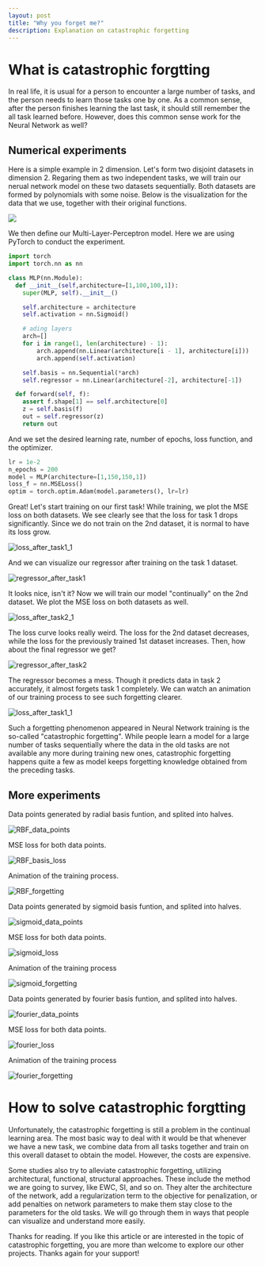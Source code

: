 ```yaml
---
layout: post
title: "Why you forget me?"
description: Explanation on catastrophic forgetting
---
```

<!-- Example modified from [here](http://www.unexpected-vortices.com/sw/rippledoc/quick-markdown-example.html){:target="_blank"}. -->

What is catastrophic forgtting
============

In real life, it is usual for a person to encounter a large number of tasks, and the person needs to learn those tasks one by one. As a common sense, after the person finishes learning the last task, it should still remember the all task learned before. However, does this common sense work for the Neural Network as well?


Numerical experiments
------------

Here is a simple example in 2 dimension. Let's form two disjoint datasets in dimension 2. Regaring them as two independent tasks, we will train our nerual network model on these two datasets sequentially. Both datasets are formed by polynomials with some noise. Below is the visualization for the data that we use, together with their original functions.

<!-- ![example image](../assets/images/datasets1.png "dataset 1&2") -->
<img src="https://github.com/zxllxz2/tempweb/blob/main/docs/assets/images/datasets1.png?raw=true"><img/>

We then define our Multi-Layer-Perceptron model. Here we are using PyTorch to conduct the experiment.

~~~python
import torch
import torch.nn as nn

class MLP(nn.Module):
  def __init__(self,architecture=[1,100,100,1]):
    super(MLP, self).__init__()   

    self.architecture = architecture
    self.activation = nn.Sigmoid()

    # ading layers
    arch=[]
    for i in range(1, len(architecture) - 1):
        arch.append(nn.Linear(architecture[i - 1], architecture[i]))            
        arch.append(self.activation)

    self.basis = nn.Sequential(*arch)
    self.regressor = nn.Linear(architecture[-2], architecture[-1])

  def forward(self, f):
    assert f.shape[1] == self.architecture[0]
    z = self.basis(f)
    out = self.regressor(z)
    return out
~~~

And we set the desired learning rate, number of epochs, loss function, and the optimizer.

~~~python
lr = 1e-2
n_epochs = 200
model = MLP(architecture=[1,150,150,1])
loss_f = nn.MSELoss()
optim = torch.optim.Adam(model.parameters(), lr=lr)
~~~

Great! Let's start training on our first task! While training, we plot the MSE loss on both datasets. We see clearly see that the loss for task 1 drops significantly. Since we do not train on the 2nd dataset, it is normal to have its loss grow.

<!-- ![loss_after_task1_1](../assets/images/loss_after_task1_1.jpg) -->
![loss_after_task1_1](https://github.com/zxllxz2/tempweb/blob/main/docs/assets/images/loss_after_task1_1.jpg?raw=true "loss after training on task 1")

And we can visualize our regressor after training on the task 1 dataset.

<!-- ![regressor_after_task1](../assets/images/regressor_after_task1.png) -->
![regressor_after_task1](https://github.com/zxllxz2/tempweb/blob/main/docs/assets/images/regressor_after_task1.png?raw=true "regressor after training on task 1")

It looks nice, isn't it? Now we will train our model "continually" on the 2nd dataset. We plot the MSE loss on both datasets as well.

<!-- ![loss_after_task2_1](../assets/images/loss_after_task2_1.png) -->
![loss_after_task2_1](https://github.com/zxllxz2/tempweb/blob/main/docs/assets/images/loss_after_task2_1.png?raw=true "loss after training on task 2")

The loss curve looks really weird. The loss for the 2nd dataset decreases, while the loss for the previously trained 1st dataset increases. Then, how about the final regressor we get?

<!-- ![regressor_after_task2](../assets/images/regressor_after_task2.png) -->
![regressor_after_task2](https://github.com/zxllxz2/tempweb/blob/main/docs/assets/images/regressor_after_task2.png?raw=true "regressor after training on task 2")

The regressor becomes a mess. Though it predicts data in task 2 accurately, it almost forgets task 1 completely. We can watch an animation of our training process to see such forgetting clearer.

<!-- ![loss_after_task1_1](../assets/images/training1.gif) -->
![loss_after_task1_1](https://github.com/zxllxz2/tempweb/blob/main/docs/assets/images/training1.gif?raw=true "regressor training")


Such a forgetting phenomenon appeared in Neural Network training is the so-called "catastrophic forgetting". While people learn a model for a large number of tasks sequentially where the data in the old tasks are not available any more during training new ones, catastrophic forgetting happens quite a few as model keeps forgetting knowledge obtained from the preceding tasks.


More experiments
------------

Data points generated by radial basis funtion, and splited into halves.

<!-- ![RBF_data_points](../assets/images/RBF_data_points.png) -->
![RBF_data_points](https://github.com/zxllxz2/tempweb/blob/main/docs/assets/images/RBF_data_points.png?raw=true)

MSE loss for both data points.

<!-- ![RBF_basis_loss](../assets/images/RBF_basis_loss.png) -->
![RBF_basis_loss](https://github.com/zxllxz2/tempweb/blob/main/docs/assets/images/RBF_basis_loss.png?raw=true)

Animation of the training process.

<!-- ![RBF_forgetting](../assets/images/RBF_forgetting.gif) -->
![RBF_forgetting](https://github.com/zxllxz2/tempweb/blob/main/docs/assets/images/RBF_forgetting.gif?raw=true)

Data points generated by sigmoid basis funtion, and splited into halves.
<!-- ![sigmoid_data_points](../assets/images/Sigmoid_data_points.png) -->
![sigmoid_data_points](https://github.com/zxllxz2/tempweb/blob/main/docs/assets/images/sigmoid_data_points.png?raw=true)

MSE loss for both data points.
<!-- ![sigmoid_loss](../assets/images/sigmoid_loss.png) -->
![sigmoid_loss](https://github.com/zxllxz2/tempweb/blob/main/docs/assets/images/sigmoid_loss.png?raw=true)

Animation of the training process
<!-- ![sigmoid_forgetting](../assets/images/sigmoid_forgetting.gif) -->
![sigmoid_forgetting](https://github.com/zxllxz2/tempweb/blob/main/docs/assets/images/sigmoid_forgetting.gif?raw=true)

Data points generated by fourier basis funtion, and splited into halves.
<!-- ![fourier_data_points](../assets/images/fourier_data_points.png) -->
![fourier_data_points](https://github.com/zxllxz2/tempweb/blob/main/docs/assets/images/fourier_data_points.png?raw=true)

MSE loss for both data points.
<!-- ![fourier_loss](../assets/images/fourier_loss.png) -->
![fourier_loss](https://github.com/zxllxz2/tempweb/blob/main/docs/assets/images/fourier_loss.png?raw=true)

Animation of the training process
<!-- ![fourier_forgetting](../assets/images/fourier_forgetting.gif) -->
![fourier_forgetting](https://github.com/zxllxz2/tempweb/blob/main/docs/assets/images/fourier_forgetting.gif?raw=true)



How to solve catastrophic forgtting
============

Unfortunately, the catastrophic forgetting is still a problem in the continual learning area. The most basic way to deal with it would be that whenever we have a new task, we combine data from all tasks together and train on this overall dataset to obtain the model. However, the costs are expensive.

Some studies also try to alleviate catastrophic forgetting, utilizing architectural, functional, structural approaches. These include the method we are going to survey, like EWC, SI, and so on. They alter the architecture of the network, add a regularization term to the objective for penalization, or add penalties on network parameters to make them stay close to the parameters for the old tasks. We will go through them in ways that people can visualize and understand more easily.

Thanks for reading. If you like this article or are interested in the topic of catastrophic forgetting, you are more than welcome to explore our other projects. Thanks again for your support!
